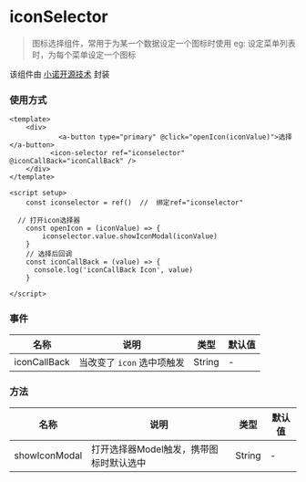 iconSelector
====

> 图标选择组件，常用于为某一个数据设定一个图标时使用
> eg: 设定菜单列表时，为每个菜单设定一个图标

该组件由 [小诺开源技术](https://www.xiaonuo.vip) 封装



### 使用方式

```vue
<template>
	<div>
			<a-button type="primary" @click="openIcon(iconValue)">选择</a-button>
		  <icon-selector ref="iconselector" @iconCallBack="iconCallBack" />
    </div>
</template>

<script setup>
	const iconselector = ref()  //  绑定ref="iconselector"

  // 打开icon选择器
	const openIcon = (iconValue) => {
		iconselector.value.showIconModal(iconValue)
	}
  	// 选择后回调
	const iconCallBack = (value) => {
      console.log('iconCallBack Icon', value)
	}

</script>
```



### 事件

| 名称         | 说明                       | 类型   | 默认值 |
| ------------ | -------------------------- | ------ | ------ |
| iconCallBack | 当改变了 `icon` 选中项触发 | String | -      |

### 方法

| 名称      | 说明                                    | 类型   | 默认值 |
| --------- | --------------------------------------- | ------ | ------ |
| showIconModal | 打开选择器Model触发，携带图标时默认选中 | String | -      |
